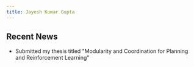```yaml
---
title: Jayesh Kumar Gupta
---
```


## Recent News

- Submitted my thesis titled "Modularity and Coordination for Planning and Reinforcement Learning"
